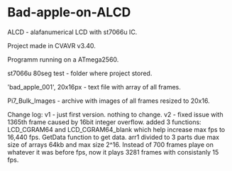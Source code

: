 # Bad-apple-on-ALCD
ALCD - alafanumerical LCD with st7066u IC.

Project made in CVAVR v3.40.

Programm running on a ATmega2560.

st7066u 80seg test - folder where project stored.

'bad_apple_001', 20x16px - text file with array of all frames.

Pi7_Bulk_Images - archive with images of all frames resized to 20x16.

Change log:
v1 - just first version. nothing to change.
v2 - fixed issue with 1365th frame caused by 16bit integer overflow.
     added 3 functions: LCD_CGRAM64 and LCD_CGRAM64_blank which help increase max fps to 16,440 fps. GetData function to get data.
     arr1 divided to 3 parts due max size of arrays 64kb and max size 2^16.
     Instead of 700 frames playe on whatever it was before fps, now it plays 3281 frames with consistanly 15 fps.

